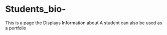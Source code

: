 # Students_bio-
This is a page the Displays Information about A student can also be used as a portfolio
